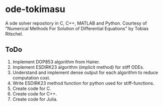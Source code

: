 # ode-tokimasu
A ode solver repository in C, C++, MATLAB and Python. Courtesy of "Numerical Methods For Solution of Differential Equations" by Tobias Ritschel.

## ToDo
1) Implement DOP853 algorithm from Hairer.
2) Implement ESDIRK23 algorithm (implicit method) for stiff ODEs.
3) Understand and implement dense output for each algorithm to reduce computation cost.
4) Write ESDIRK23 method function for python used for stiff-functions.
5) Create code for C.
6) Create code for C++.
7) Create code for Julia.
